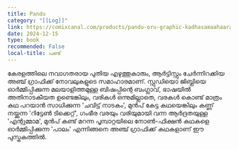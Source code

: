 ```yaml
---
title: Pandu
category: "[[Log]]"
link: https://comixcanal.com/products/pandu-oru-graphic-kadhasamaahaaram
date: 2024-12-15
type: book
recommended: False
local-title: പണ്ട്
---
```

കേരളത്തിലെ നവാഗതരായ പുതിയ എഴുത്തുകാരും, ആർട്ടിസ്റ്റും ചേർന്നിറക്കിയ അഞ്ച് ഗ്രാഫിക്ക് നോവലുകളുടെ സമാഹാരമാണ്. സ്റ്റുഡിയൊ ജിബ്ലിയെ ഓർമ്മിപ്പിക്കുന്ന മലയാളിത്തമുള്ള ബിഷപ്പിന്റെ ബംഗ്ലാവ്, ഭാഷയിൽ അതിനാടകീയത ഉണ്ടെങ്കിലും, വരികൾ ഒന്നുമില്ലാതെ, വരകൾ കൊണ്ട് മാത്രം കഥ പറയാൻ സാധിക്കുന്ന 'ചവിട്ട് നാടകം', മുൻപ് കേട്ട കഥയെങ്കിലും കണ്ണ് നയ്ക്കുന്ന 'റിട്ടേൺ ടിക്കെറ്റ്', ഗംഭീര വരയും വരിയുമായി വന്ന ആർദ്രതയുള്ള 'എന്റുമ്മാമ', മുൻപ് കണ്ട് മറന്ന പൂമ്പാറ്റയിലെ നോൺ-ഫിക്ഷൻ കഥകളെ ഓർമ്മിപ്പിക്കുന്ന 'പാലം' എന്നിങ്ങനെ അഞ്ച് ഗ്രാഫിക്ക് കഥകളാണ് ഈ പുസ്തകത്തിൽ.